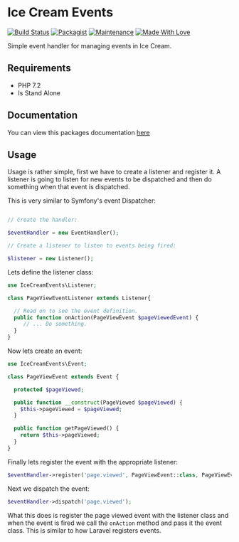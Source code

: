 # Ice Cream Events

[![Build Status](https://travis-ci.org/AdamKyle/ice-cream-events.svg?branch=master)](https://travis-ci.org/AdamKyle/ice-cream-events)
[![Packagist](https://img.shields.io/packagist/v/ice-cream/events.svg?style=flat)](https://packagist.org/packages/ice-cream/events)
[![Maintenance](https://img.shields.io/maintenance/yes/2018.svg)]()
[![Made With Love](https://img.shields.io/badge/Made%20With-Love-green.svg)]()

Simple event handler for managing events in Ice Cream.

## Requirements

- PHP 7.2
- Is Stand Alone

## Documentation

You can view this packages documentation [here](https://github.com/AdamKyle/ice-cream-events/blob/master/docs/ApiIndex.md)

## Usage

Usage is rather simple, first we have to create a listener and register it. A listener is going to listen for new events to be dispatched and then do something when that event is dispatched.

This is very similar to Symfony's event Dispatcher:

```php

// Create the handler:

$eventHandler = new EventHandler();

// Create a listener to listen to events being fired:

$listener = new Listener();
```

Lets define the listener class:

```php
use IceCreamEvents\Listener;

class PageViewEventListener extends Listener{

  // Read on to see the event definition.
  public function onAction(PageViewEvent $pageViewedEvent) {
     // ... Do something.
  }
}
```

Now lets create an event:

```php
use IceCreamEvents\Event;

class PageViewEvent extends Event {

  protected $pageViewed;

  public function __construct(PageViewed $pageViewed) {
    $this->pageViewed = $pageViewed;
  }

  public function getPageViewed() {
    return $this->pageViewed;
  }
}
```

Finally lets register the event with the appropriate listener:

```php
$eventHandler->register('page.viewed', PageViewEvent::class, PageViewEventListener::class, 'onAction');
```

Next we dispatch the event:

```php
$eventHandler->dispatch('page.viewed');
```

What this does is register the page viewed event with the listener class and when the event is fired we call the `onAction` method and pass it the event class. This is similar to how Laravel registers events.
